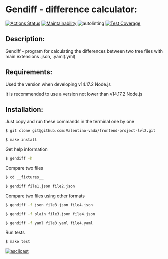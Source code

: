 # Gendiff - difference calculator:
[![Actions Status](https://github.com/Valentino-vada/frontend-project-lvl2/workflows/hexlet-check/badge.svg)](https://github.com/Valentino-vada/frontend-project-lvl2/actions)
[![Maintainability](https://api.codeclimate.com/v1/badges/d6a88b164af7495b24d3/maintainability)](https://codeclimate.com/github/Valentino-vada/frontend-project-lvl2/maintainability)
![autolinting](https://github.com/Valentino-vada/frontend-project-lvl2/workflows/autolinting/badge.svg)
[![Test Coverage](https://api.codeclimate.com/v1/badges/d6a88b164af7495b24d3/test_coverage)](https://codeclimate.com/github/Valentino-vada/frontend-project-lvl2/test_coverage)

## Description:
Gendiff - program for calculating the differences between two tree files with main extensions .json, .yaml(.yml)

## Requirements:
Used the version when developing v14.17.2 Node.js

It is recommended to use a version not lower than v14.17.2 Node.js

## Installation:
Just copy and run these commands in the terminal one by one
```sh
$ git clone git@github.com:Valentino-vada/frontend-project-lvl2.git
```
```sh
$ make install
```

Get help information
```sh
$ gendiff -h
```
Compare two files
```sh
$ cd __fixtures__
```
```sh
$ gendiff file1.json file2.json
```
Compare two files using other formats
```sh
$ gendiff -f json file3.json file4.json
```
```sh
$ gendiff -f plain file3.json file4.json
```
```sh
$ gendiff -f yaml file3.yaml file4.yaml
```
Run tests
```sh
$ make test
```
[![asciicast](https://asciinema.org/a/433743.svg)](https://asciinema.org/a/433743)
